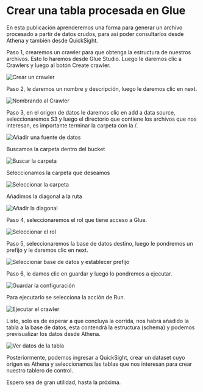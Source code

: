 # Crear una tabla procesada en Glue

En esta publicación aprenderemos una forma para generar un archivo procesado a partir de datos crudos, para así poder consultarlos desde Athena y también desde QuickSight.

Paso 1, crearemos un crawler para que obtenga la estructura de nuestros archivos. Esto lo haremos desde Glue Studio. Luego le daremos clic a Crawlers y luego al botón Create crawler.

![Crear un crawler](https://github.com/macomeza/dataScience/blob/main/awsGlue/processed/01-creandoCrawler.png)

Paso 2, le daremos un nombre y descripción, luego le daremos clic en next.

![Nombrando al Crawler](https://github.com/macomeza/dataScience/blob/main/awsGlue/processed/02-nombrandoCrawler.png)

Paso 3, en el origen de datos le daremos clic en add a data source, seleccionaremos S3 y luego el directorio que contiene los archivos que nos interesan, es importante terminar la carpeta con la /.

![Añadir una fuente de datos](https://github.com/macomeza/dataScience/blob/main/awsGlue/processed/03-a%C3%B1adirFuenteDatos.png)

Buscamos la carpeta dentro del bucket

![Buscar la carpeta](https://github.com/macomeza/dataScience/blob/main/awsGlue/processed/04-buscar.png)

Seleccionamos la carpeta que deseamos

![Seleccionar la carpeta](https://github.com/macomeza/dataScience/blob/main/awsGlue/processed/05-seleccionarCarpeta.png)

Añadimos la diagonal a la ruta

![Añadir la diagonal](https://github.com/macomeza/dataScience/blob/main/awsGlue/processed/06-a%C3%B1adirDiagonal.png)

Paso 4, seleccionaremos el rol que tiene acceso a Glue.

![Seleccionar el rol](https://github.com/macomeza/dataScience/blob/main/awsGlue/processed/07-rolGlue.png)

Paso 5, seleccionaremos la base de datos destino, luego le pondremos un prefijo y le daremos clic en next.

![Seleccionar base de datos y establecer prefijo](https://github.com/macomeza/dataScience/blob/main/awsGlue/processed/08-baseDatos.png)

Paso 6, le damos clic en guardar y luego lo pondremos a ejecutar.

![Guardar la configuración](https://github.com/macomeza/dataScience/blob/main/awsGlue/processed/09-crearCrawler.png)

Para ejecutarlo se selecciona la acción de Run.

![Ejecutar el crawler](https://github.com/macomeza/dataScience/blob/main/awsGlue/processed/10-ejecutarCrawler.png)

Listo, solo es de esperar a que concluya la corrida, nos habrá añadido la tabla a la base de datos, esta contendrá la estructura (schema) y podemos previsualizar los datos desde Athena.

![Ver datos de la tabla](https://github.com/macomeza/dataScience/blob/main/awsGlue/processed/11-verTabla.png)

Posteriormente, podemos ingresar a QuickSight, crear un dataset cuyo origen es Athena y seleccionamos las tablas que nos interesan para crear nuestro tablero de control.

Espero sea de gran utilidad, hasta la próxima.
